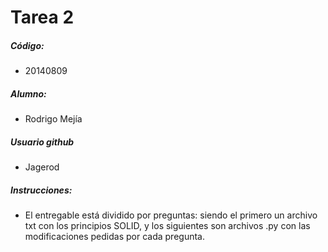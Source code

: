 Tarea 2
======

##### Código:
- 20140809

##### Alumno:
- Rodrigo Mejía

##### Usuario github
- Jagerod

##### Instrucciones:
- El entregable está dividido por preguntas: siendo el primero un archivo txt con los principios 
SOLID, y los siguientes son archivos .py con las modificaciones pedidas
por cada pregunta.
